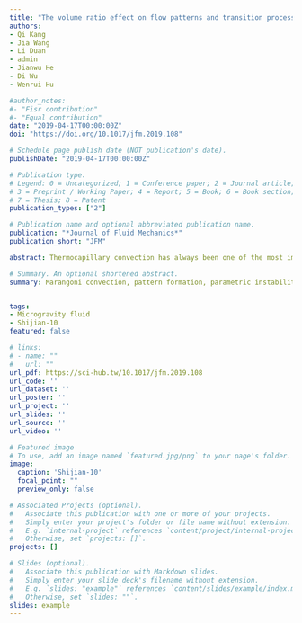 ```yaml
---
title: "The volume ratio effect on flow patterns and transition processes of thermocapillary convection"
authors:
- Qi Kang
- Jia Wang
- Li Duan
- admin
- Jianwu He
- Di Wu
- Wenrui Hu

#author_notes:
#- "Fisr contribution"
#- "Equal contribution"
date: "2019-04-17T00:00:00Z"
doi: "https://doi.org/10.1017/jfm.2019.108"

# Schedule page publish date (NOT publication's date).
publishDate: "2019-04-17T00:00:00Z"

# Publication type.
# Legend: 0 = Uncategorized; 1 = Conference paper; 2 = Journal article;
# 3 = Preprint / Working Paper; 4 = Report; 5 = Book; 6 = Book section;
# 7 = Thesis; 8 = Patent
publication_types: ["2"]

# Publication name and optional abbreviated publication name.
publication: "*Journal of Fluid Mechanics*"
publication_short: "JFM"

abstract: Thermocapillary convection has always been one of the most important research topics in microgravity fluid physics. A space experimental study on the thermocapillary convection in an open annular liquid pool – a typical thermocapillary flow system – has been conducted on the SJ-10 satellite of China. This space experiment has observed the spatial temperature distribution of the liquid free surface using an infrared thermal imager, obtained the flow pattern transition process, analysed the oscillation characteristics and revealed the instability mechanism of themocapillary convection. The shape effects on the flow instability are researched by changing the volume ratio, Vr, which denotes the ratio of the liquid volume to the volume of the cylindrical gap between the walls. The volume ratio effect has been focused on for the first time. For a certain volume ratio, the flow pattern would transform from the steady state to the oscillation state accompanied by directional propagating hydrothermal waves with increasing temperature difference. In addition, the significant influences of the volume ratio on the critical conditions and wavenumber selection have been analysed in detail.

# Summary. An optional shortened abstract.
summary: Marangoni convection, pattern formation, parametric instability.


tags:
- Microgravity fluid
- Shijian-10
featured: false

# links:
# - name: ""
#   url: ""
url_pdf: https://sci-hub.tw/10.1017/jfm.2019.108
url_code: ''
url_dataset: ''
url_poster: ''
url_project: ''
url_slides: ''
url_source: ''
url_video: ''

# Featured image
# To use, add an image named `featured.jpg/png` to your page's folder.
image:
  caption: 'Shijian-10'
  focal_point: ""
  preview_only: false

# Associated Projects (optional).
#   Associate this publication with one or more of your projects.
#   Simply enter your project's folder or file name without extension.
#   E.g. `internal-project` references `content/project/internal-project/index.md`.
#   Otherwise, set `projects: []`.
projects: []

# Slides (optional).
#   Associate this publication with Markdown slides.
#   Simply enter your slide deck's filename without extension.
#   E.g. `slides: "example"` references `content/slides/example/index.md`.
#   Otherwise, set `slides: ""`.
slides: example
---
```

<!-- {{< figure src="featured.png" title="The file structure of workplace" numbered="true" >}} -->
<!-- {{% alert note %}}
Click the *Cite* button above to demo the feature to enable visitors to import publication metadata into their reference management software.
{{% /alert %}}

{{% alert note %}}
Click the *Slides* button above to demo Academic's Markdown slides feature.
{{% /alert %}} -->

<!-- Supplementary notes can be added here, including [code and math](https://sourcethemes.com/academic/docs/writing-markdown-latex/). -->
